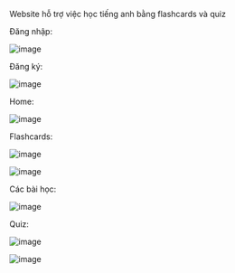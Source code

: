 Website hỗ trợ việc học tiếng anh bằng flashcards và quiz

Đăng nhập:

![image](https://user-images.githubusercontent.com/102478568/209705154-80585fbf-6ec3-45a4-8914-7500ab81bb77.png)

Đăng ký:

![image](https://user-images.githubusercontent.com/102478568/209705196-9520ef27-08c7-49ec-b722-2855ad0a6e82.png)

Home:

![image](https://user-images.githubusercontent.com/102478568/209705039-35b97764-097a-4c47-8a9e-0801f4811ab0.png)

Flashcards:

![image](https://user-images.githubusercontent.com/102478568/209705255-5038ce50-a45c-453d-bdcc-be8bfba72726.png)

![image](https://user-images.githubusercontent.com/102478568/209705420-01567bff-46d4-45ae-ae31-5de8b1014d7b.png)

Các bài học:

![image](https://user-images.githubusercontent.com/102478568/209705303-3562835d-9e16-411b-a12e-1ac20835a9a5.png)

Quiz:

![image](https://user-images.githubusercontent.com/102478568/209705350-eea23b5b-0af7-4476-86b4-bc76bdc171f1.png)

![image](https://user-images.githubusercontent.com/102478568/209705363-5c2a74f8-cd47-4707-a248-f3a3278e8962.png)






